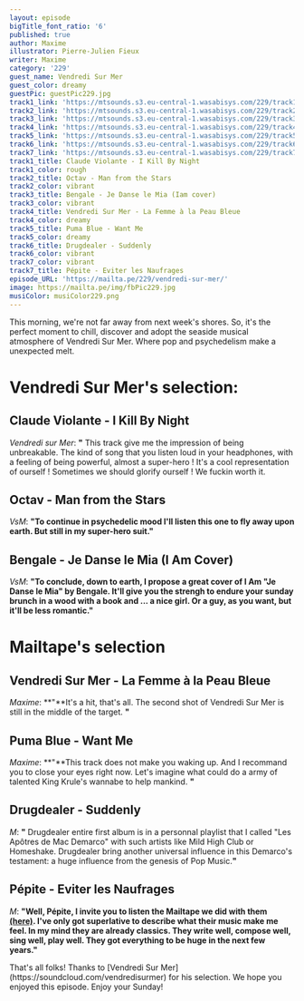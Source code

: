 ```yaml
---
layout: episode
bigTitle_font_ratio: '6'
published: true
author: Maxime
illustrator: Pierre-Julien Fieux
writer: Maxime
category: '229'
guest_name: Vendredi Sur Mer
guest_color: dreamy
guestPic: guestPic229.jpg
track1_link: 'https://mtsounds.s3.eu-central-1.wasabisys.com/229/track1.mp3'
track2_link: 'https://mtsounds.s3.eu-central-1.wasabisys.com/229/track2.mp3'
track3_link: 'https://mtsounds.s3.eu-central-1.wasabisys.com/229/track3.mp3'
track4_link: 'https://mtsounds.s3.eu-central-1.wasabisys.com/229/track4.mp3'
track5_link: 'https://mtsounds.s3.eu-central-1.wasabisys.com/229/track5.mp3'
track6_link: 'https://mtsounds.s3.eu-central-1.wasabisys.com/229/track6.mp3'
track7_link: 'https://mtsounds.s3.eu-central-1.wasabisys.com/229/track7.mp3'
track1_title: Claude Violante - I Kill By Night
track1_color: rough
track2_title: Octav - Man from the Stars
track2_color: vibrant
track3_title: Bengale - Je Danse le Mia (Iam cover)
track3_color: vibrant
track4_title: Vendredi Sur Mer - La Femme à la Peau Bleue
track4_color: dreamy
track5_title: Puma Blue - Want Me
track5_color: dreamy
track6_title: Drugdealer - Suddenly
track6_color: vibrant
track7_color: vibrant
track7_title: Pépite - Eviter les Naufrages
episode_URL: 'https://mailta.pe/229/vendredi-sur-mer/'
image: https://mailta.pe/img/fbPic229.jpg
musiColor: musiColor229.png
---
```

<p id="introduction">This morning, we're not far away from next week's shores. So, it's the perfect moment to chill, discover and adopt the seaside musical atmosphere of Vendredi Sur Mer. Where pop and psychedelism make a unexpected melt.  </p>
 
# Vendredi Sur Mer's selection:

## Claude Violante - I Kill By Night
_Vendredi sur Mer_: **"** This track give me the impression of being unbreakable. The kind of song that you listen loud in your headphones, with a feeling of being powerful, almost a super-hero ! It's a cool representation of ourself ! Sometimes we should glorify ourself ! We fuckin worth it. 

## Octav - Man from the Stars
_VsM_: **"**To continue in psychedelic mood I'll listen this one to fly away upon earth. But still in my super-hero suit.**"**

## Bengale - Je Danse le Mia (I Am Cover)
_VsM_: **"**To conclude, down to earth, I propose a great cover of I Am "Je Danse le Mia" by Bengale. It'll give you the strengh to endure your sunday brunch in a wood with a book and ... a nice girl. Or a guy, as you want, but it'll be less romantic.**"**

# Mailtape's selection

## Vendredi Sur Mer - La Femme à la Peau Bleue
_Maxime_: **"**It's a hit, that's all. The second shot of Vendredi Sur Mer is still in the middle of the target. **"**

## Puma Blue - Want Me
_Maxime_: **"**This track does not make you waking up. And I recommand you to close your eyes right now. Let's imagine what could do a army of talented King Krule's wannabe to help mankind. **"**

## Drugdealer - Suddenly
_M_: **"** Drugdealer entire first album is in a personnal playlist that I called "Les Apôtres de Mac Demarco" with such artists like Mild High Club or Homeshake. Drugdealer bring another universal influence in this Demarco's testament: a huge influence from the genesis of Pop Music.**"**

## Pépite - Eviter les Naufrages
_M_: **"**Well, Pépite, I invite you to listen the Mailtape we did with them [(here)](http://mailta.pe/204/Pepite/). I've only got superlative to describe what their music make me feel. In my mind they are already classics. They write well, compose well, sing well, play well. They got everything to be huge in the next few years.**"**

<p id="outroduction">That's all folks! Thanks to [Vendredi Sur Mer](https://soundcloud.com/vendredisurmer) for his selection. We hope you enjoyed this episode. Enjoy your Sunday!</p>
